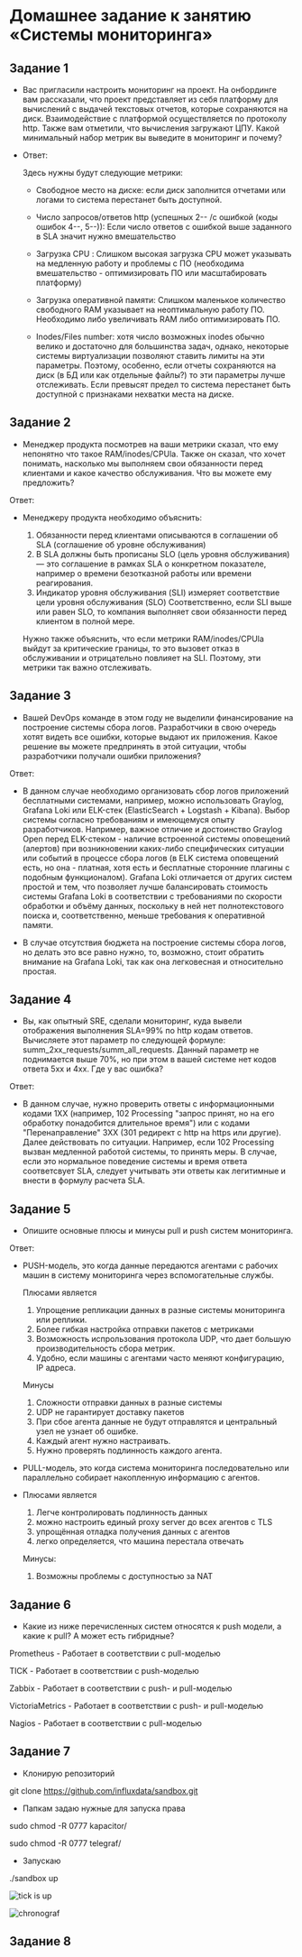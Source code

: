 # Домашнее задание к занятию «Системы мониторинга»

## Задание 1

* Вас пригласили настроить мониторинг на проект. На онбординге вам рассказали, что проект представляет из себя платформу для вычислений с выдачей текстовых отчетов, которые      сохраняются на диск. Взаимодействие с платформой осуществляется по протоколу http. Также вам отметили, что вычисления загружают ЦПУ. Какой минимальный набор метрик вы выведите в мониторинг и почему?

* Ответ:
  
  Здесь нужны будут следующие метрики:

  - Свободное место на диске:   если диск заполнится отчетами или логами то система перестанет быть доступной.
  
  - Число запросов/ответов http (успешных 2-- /с ошибкой (коды ошибок 4--, 5--)):   Если число ответов с ошибкой выше заданного в SLA значит нужно вмешательство

  - Загрузка CPU :   Слишком высокая загрузка CPU может указывать на медленную работу и проблемы с ПО (необходима вмешательство - оптимизировать ПО или масштабировать платформу)
  
  - Загрузка оперативной памяти: Слишком маленькое количество свободного RAM указывает на неоптимальную работу ПО. Необходимо либо увеличивать RAM либо оптимизировать ПО.

  - Inodes/Files number: хотя число возможных inodes обычно велико и достаточно для большинства задач, однако, некоторые системы виртуализации позволяют ставить лимиты
    на эти параметры. Поэтому, особенно, если отчеты сохраняются на диск (в БД или как отдельные файлы?) то эти параметры лучше отслеживать. Если превысят предел то система перестанет быть доступной с признаками нехватки места на диске.
  
## Задание 2

* Менеджер продукта посмотрев на ваши метрики сказал, что ему непонятно что такое RAM/inodes/CPUla. Также он сказал, что хочет понимать, насколько мы выполняем свои обязанности перед клиентами и какое качество обслуживания. Что вы можете ему предложить?

Ответ:
  
- Менеджеру продукта необходимо объяснить:
  1. Обязанности перед клиентами описываются в соглашении об SLA (соглашение об уровне обслуживания)
  2. В SLA должны быть прописаны SLO (цель уровня обслуживания) — это соглашение в рамках SLA о конкретном показателе, например о времени безотказной работы или времени реагирования.
  3. Индикатор уровня обслуживания (SLI) измеряет соответствие цели уровня обслуживания (SLO)
   Соответственно, если SLI выше или равен SLO, то компания выполняет свои обязанности перед клиентом в полной мере.

  Нужно также объяснить, что если метрики RAM/inodes/CPUla выйдут за критические границы, то это вызовет отказ в обслуживании
  и отрицательно повлияет на SLI. Поэтому, эти метрики так важно отслеживать.

## Задание 3

* Вашей DevOps команде в этом году не выделили финансирование на построение системы сбора логов. Разработчики в свою очередь хотят видеть все ошибки, которые выдают их приложения. Какое решение вы можете предпринять в этой ситуации, чтобы разработчики получали ошибки приложения?

Ответ:

- В данном случае необходимо организовать сбор логов приложений бесплатными системами, например, можно использовать Graylog, Grafana Loki или ELK-стек (ElasticSearch + Logstash + Kibana).
Выбор системы согласно требованиям и имеющемуся опыту разработчиков. Например, важное отличие и достоинство Graylog Open перед ELK-стеком - наличие встроенной системы оповещений (алертов) при возникновении каких-либо специфических ситуации или событий в процессе сбора логов (в ELK система оповещений есть, но она - платная, хотя есть и бесплатные сторонние плагины с подобным функционалом). Grafana Loki отличается от других систем простой и тем, что позволяет лучше балансировать стоимость системы Grafana Loki в соответствии с требованиями по скорости обработки и объёму данных, поскольку в ней нет полнотекстового поиска и, соответственно, меньше требования к оперативной памяти.

- В случае отсутствия бюджета на построение системы сбора логов, но делать это все равно нужно, то, возможно, стоит обратить внимание
  на Grafana Loki, так как она легковесная и относительно простая.

## Задание 4

* Вы, как опытный SRE, сделали мониторинг, куда вывели отображения выполнения SLA=99% по http кодам ответов. Вычисляете этот параметр по следующей формуле: summ_2xx_requests/summ_all_requests. Данный параметр не поднимается выше 70%, но при этом в вашей системе нет кодов ответа 5xx и 4xx. Где у вас ошибка?

Ответ:

- В данном случае, нужно проверить ответы с информационными кодами 1XX (например, 102 Processing "запрос принят, но на его обработку понадобится длительное время") или с кодами "Перенаправление" 3ХX (301 редирект с http на https или другие).
  Далее действовать по ситуации. Например, если 102 Processing вызван медленной работой системы, то принять меры. В случае, если это нормальное поведение системы и время ответа соответсвует SLA, следует учитывать эти ответы как легитимные и внести в формулу расчета SLA.

## Задание 5

* Опишите основные плюсы и минусы pull и push систем мониторинга.

Ответ:

- PUSH-модель, это когда данные передаются агентами с рабочих машин в систему мониторинга через вспомогательные службы.
  
  Плюсами является 
  
  1. Упрощение репликации данных в разные системы мониторинга или реплики.
  2. Более гибкая настройка отправки пакетов с метриками
  3. Возможность испрользования протокола UDP, что дает большую производительность сбора метрик.
  4. Удобно, если машины с агентами часто меняют конфигурацию, IP адреса.
  
  Минусы
  
  1. Сложности отправки данных в разные системы
  2. UDP не гарантирует доставку пакетов
  3. При сбое агента данные не будут отправлятся и центральный узел не узнает об ошибке.
  4. Каждый агент нужно настраивать.
  5. Нужно проверять подлинность каждого агента.


- PULL-модель, это когда система мониторинга последовательно или параллельно собирает накопленную информацию с агентов.
- 
  Плюсами является

  1. Легче контролировать подлинность данных
  2. можно настроить единый proxy server до всех агентов с TLS
  3. упрощённая отладка получения данных с агентов
  4. легко определяется, что машина перестала отвечать

  Минусы:
  
  1. Возможны проблемы с доступностью за NAT

## Задание 6

* Какие из ниже перечисленных систем относятся к push модели, а какие к pull? А может есть гибридные?

Prometheus       - Работает в соответствии с  pull-моделью

TICK             - Работает в соответствии с  push-моделью

Zabbix           - Работает в соответствии с push- и pull-моделью

VictoriaMetrics  - Работает в соответствии с push- и pull-моделью

Nagios           - Работает в соответствии с  pull-моделью


## Задание 7

* Клонирую репозиторий

git clone https://github.com/influxdata/sandbox.git

* Папкам задаю нужные для запуска права

 sudo chmod -R 0777 kapacitor/

 sudo chmod -R 0777 telegraf/

* Запускаю

./sandbox up


![tick is up](https://github.com/A-Tagir/monitoring/blob/main/02/CICD_Monitoring_tick_up.png)


![chronograf](https://github.com/A-Tagir/monitoring/blob/main/02/CICD_Monitoring_chronograf.png)


## Задание 8






  



